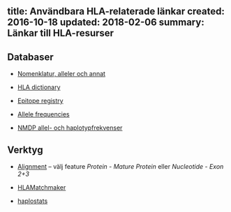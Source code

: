 title: Användbara HLA-relaterade länkar
created: 2016-10-18
updated: 2018-02-06
summary: Länkar till HLA-resurser
---

## Databaser

- [Nomenklatur, alleler och annat](http://hla.alleles.org/)

- [HLA dictionary](http://www.ebi.ac.uk/ipd/imgt/hla/dictionary.html)

- [Epitope registry](http://epregistry.ufpi.br/)

- [Allele frequencies](http://allelefrequencies.net/)

- [NMDP allel- och haplotypfrekvenser](https://frequency.nmdp.org/)

## Verktyg

- [Alignment](https://www.ebi.ac.uk/ipd/imgt/hla/align.html) &ndash; välj
  feature _Protein - Mature Protein_ eller _Nucleotide - Exon 2+3_

- [HLAMatchmaker](http://www.epitopes.net/)

- [haplostats](http://www.haplostats.org/)
